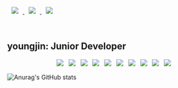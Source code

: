 <!--
**iamyoungjin/iamyoungjin** is a ✨ _special_ ✨ repository because its `README.md` (this file) appears on your GitHub profile.

Here are some ideas to get you started:

- 🔭 I’m currently working on ...
- 🌱 I’m currently learning ...
- 👯 I’m looking to collaborate on ...
- 🤔 I’m looking for help with ...
- 💬 Ask me about ...
- 📫 How to reach me: ...
- 😄 Pronouns: ...
- ⚡ Fun fact: ...
-->
<p>
<a href="https://www.instagram.com/iamyoungjin/">
    <img 
        src="http://img.shields.io/badge/-Instagram-white?style=flat&logo=Instagram&link=https://instagram.com/alpox.dev/"
        style="height : auto; margin-left : 10px; margin-right : 10px;"/>
</a>
<a href="https://devyjna.tistory.com/">
    <img 
        src="http://img.shields.io/badge/-Tech%20Blog-655ced?style=flat&logo=github&link=https://alpox.kr"
        style="height : auto; margin-left : 10px; margin-right : 10px;"/>
        <img 
        src="https://hits.seeyoufarm.com/api/count/incr/badge.svg?url=https%3A%2F%2Fgithub.com%2FAlpoxDev"
        style="height : auto; margin-left : 10px; margin-right : 10px;"/>
</a>

</p>
</br>

## youngjin: Junior Developer
<p align="center">

</p>

<!--

img src="https://img.shields.io/badge/기술이름-#제외색상번호?style=for-the-badge&logo=아이콘이름&logoColor=white">

<a href="버튼을 눌렀을 때 이동할 링크" target="_blank"><img src="https://img.shields.io/badge/뱃지레이블-배경색?style=뱃지모양&logo=로고&logoColor=로고색상"/></a> 

-->
<!-- </br>
<h3 align="center"><b>🛠 Tech Stack </b></h3>
</br> -->
<!-- <img src="https://img.shields.io/badge/Apache Kafka-47A248?style=flat-square&logo=Apache Kafka&logoColor=white"/></a> &nbsp -->

<p align="center">
<img src="https://img.shields.io/badge/HTML5-F7DF1E?style=flat-square&logo=HTML5&logoColor=white"/></a> &nbsp
<img src="https://img.shields.io/badge/React-4479A1?style=flat-square&logo=React&logoColor=white"/></a> &nbsp 
<img src="https://img.shields.io/badge/Python-1572B6?style=flat-square&logo=Python&logoColor=white"/></a> &nbsp
<img src="https://img.shields.io/badge/Django-1572B6?style=flat-square&logo=Django&logoColor=white"/></a> &nbsp
<img src="https://img.shields.io/badge/TensorFlow-E34F26?style=flat-square&logo=TensorFlow&logoColor=white"/></a> &nbsp
<img src="https://img.shields.io/badge/Java-232F3E?style=flat-square&logo=Java&logoColor=white"/></a> &nbsp 
<img src="https://img.shields.io/badge/Spring-339933?style=flat-square&logo=Spring&logoColor=white"/></a> &nbsp
<img src="https://img.shields.io/badge/Oracle-4479A1?style=flat-square&logo=Oracle&logoColor=white"/></a> &nbsp 
<img src="https://img.shields.io/badge/Docker-00599C?style=flat-square&logo=Docker&logoColor=white"/></a> &nbsp 
<img src="https://img.shields.io/badge/Kubernetes-00599C?style=flat-square&logo=Kubernetes&logoColor=white"/></a> &nbsp

![Anurag's GitHub stats](https://github-readme-stats.vercel.app/api?username=devyoungjin&show_icons=true&theme=radical)
<!-- ![Anurag's GitHub stats](https://github-readme-stats.vercel.app/api?username=iamyoungjin&show_icons=true&theme=cobalt) -->
<!-- [![Top Langs](https://github-readme-stats.vercel.app/api/top-langs/?username=devyoungjin&layout=compact)](https://github.com/anuraghazra/github-readme-stats) -->

</p>
